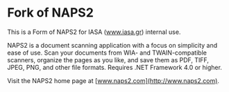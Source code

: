 # Fork of NAPS2

This is a Form of NAPS2 for IASA (www.iasa.gr) internal use.

NAPS2 is a document scanning application with a focus on simplicity and ease of use. Scan your documents from WIA- and TWAIN-compatible scanners, organize the pages as you like, and save them as PDF, TIFF, JPEG, PNG, and other file formats. Requires .NET Framework 4.0 or higher.

Visit the NAPS2 home page at [www.naps2.com](http://www.naps2.com).

